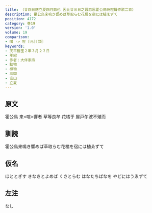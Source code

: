 ```yaml
---
title: （廿四日應立夏四月節也 因此廿三日之暮忽思霍公鳥暁喧聲作歌二首）
description: 霍公鳥来鳴き響めば草取らむ花橘を宿には植ゑずて
position: 4172
category: 巻19
version: '1.0'
volume: 19
comparison:
- 鳴 -> 喧 [元][類]
keywords:
- 天平勝宝２年３月２３日
- 年紀
- 作者：大伴家持
- 動物
- 植物
- 高岡
- 富山
- 立夏
---
```


## 原文

霍公鳥 来<喧>響者 草等良牟 花橘乎 屋戸尓波不殖而

## 訓読

霍公鳥来鳴き響めば草取らむ花橘を宿には植ゑずて

## 仮名

ほととぎす きなきとよめば くさとらむ はなたちばなを やどにはうゑずて

## 左注

なし
